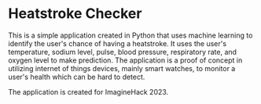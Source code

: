 # Heatstroke Checker

This is a simple application created in Python that uses machine learning to identify the user's chance of having a heatstroke. It uses the user's temperature, sodium level, pulse, blood pressure, respiratory rate, and oxygen level to make prediction. The application is a proof of concept in utilizing internet of things devices, mainly smart watches, to monitor a user's health which can be hard to detect.

The application is created for ImagineHack 2023.
